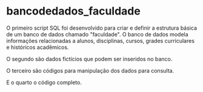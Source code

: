 # bancodedados_faculdade
O primeiro script SQL foi desenvolvido para criar e definir a estrutura básica de um banco de dados chamado "faculdade". O banco de dados modela informações relacionadas a alunos, disciplinas, cursos, grades curriculares e históricos acadêmicos.

O segundo são dados fictícios que podem ser inseridos no banco.

O terceiro são códigos para manipulação dos dados para consulta.

E o quarto o código completo.
